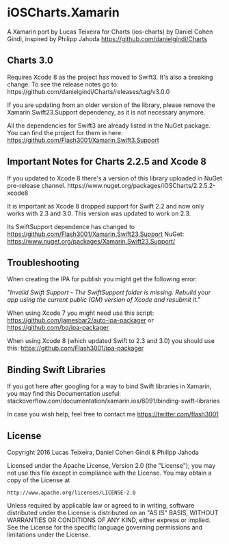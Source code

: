 # iOSCharts.Xamarin

A Xamarin port by Lucas Teixeira for Charts (ios-charts) by Daniel Cohen Gindi, inspired by Philipp Jahoda
https://github.com/danielgindi/Charts

<h2>Charts 3.0</h2>
Requires Xcode 8 as the project has moved to Swift3. It's also a breaking change. To see the release notes go to: https://github.com/danielgindi/Charts/releases/tag/v3.0.0

If you are updating from an older version of the library, please remove the Xamarin.Swift23.Support dependency, as it is not necessary anymore.

All the dependencies for Swift3 are already listed in the NuGet package. You can find the project for them in here: https://github.com/Flash3001/Xamarin.Swift3.Support

<h2>Important Notes for Charts 2.2.5 and Xcode 8</h2>
If you updated to Xcode 8 there's a version of this library uploaded in NuGet pre-release channel.
https://www.nuget.org/packages/iOSCharts/2.2.5.2-xcode8

It is important as Xcode 8 dropped support for Swift 2.2 and now only works with 2.3 and 3.0.
This version was updated to work on 2.3.

Its SwiftSupport dependence has changed to https://github.com/Flash3001/Xamarin.Swift23.Support NuGet: https://www.nuget.org/packages/Xamarin.Swift23.Support/

<h2>Troubleshooting</h2>
When creating the IPA for publish you might get the following error:

<i>"Invalid Swift Support - The SwiftSupport folder is missing. Rebuild your app using the current public (GM) version of Xcode and resubmit it."</i>

When using Xcode 7 you might need use this script: https://github.com/jamesbar2/auto-ipa-packager or https://github.com/bq/ipa-packager

When using Xcode 8 (which updated Swift to 2.3 and 3.0) you should use this: https://github.com/Flash3001/ipa-packager

<h2>Binding Swift Libraries</h2>
If you got here after googling for a way to bind Swift libraries in Xamarin, you may find this Documentation useful: stackoverflow.com/documentation/xamarin.ios/6091/binding-swift-libraries 

In case you wish help, feel free to contact me https://twitter.com/flash3001

<h2>License</h2>
Copyright 2016 Lucas Teixeira, Daniel Cohen Gindi & Philipp Jahoda

Licensed under the Apache License, Version 2.0 (the "License");
you may not use this file except in compliance with the License.
You may obtain a copy of the License at

    http://www.apache.org/licenses/LICENSE-2.0

Unless required by applicable law or agreed to in writing, software
distributed under the License is distributed on an "AS IS" BASIS,
WITHOUT WARRANTIES OR CONDITIONS OF ANY KIND, either express or implied.
See the License for the specific language governing permissions and
limitations under the License.
